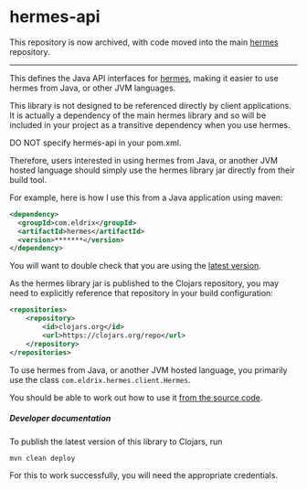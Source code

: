 # hermes-api

This repository is now archived, with code moved into the main [hermes](https://github.com/wardle/hermes) repository.




-----

This defines the Java API interfaces for [hermes](https://github.com/wardle/hermes), making
it easier to use hermes from Java, or other JVM languages. 

This library is not designed to be referenced directly by client applications. 
It is actually a dependency of the main hermes library and so will be included 
in your project as a transitive dependency when you use hermes.

DO NOT specify hermes-api in your pom.xml. 

Therefore, users interested in using hermes from Java, or another JVM hosted 
language should simply use the hermes library jar directly from their build tool. 

For example, here is how I use this from a Java application using maven:

```xml
<dependency>
  <groupId>com.eldrix</groupId>
  <artifactId>hermes</artifactId>
  <version>*******</version>
</dependency>
```

You will want to double check that you are using the [latest version](https://clojars.org/com.eldrix/hermes).

As the hermes library jar is published to the Clojars repository, you may need
to explicitly reference that repository in your build configuration:

```xml
<repositories>
    <repository>
        <id>clojars.org</id>
        <url>https://clojars.org/repo</url>
    </repository>
</repositories>
```

To use hermes from Java, or another JVM hosted language, you primarily use the
class `com.eldrix.hermes.client.Hermes`. 

You should be able to work out how to use it [from the source code](https://github.com/wardle/hermes-api/blob/main/src/main/java/com/eldrix/hermes/client/Hermes.java).



##### Developer documentation

To publish the latest version of this library to Clojars, run

```shell
mvn clean deploy
```

For this to work successfully, you will need the appropriate credentials.
